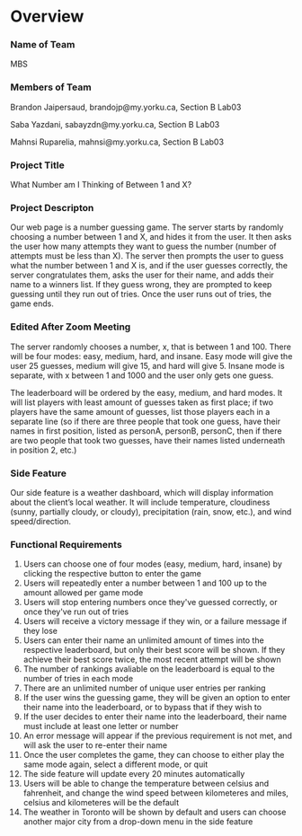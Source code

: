 # Overview

### Name of Team
<p>MBS </p>

### Members of Team
<p>Brandon Jaipersaud, brandojp@my.yorku.ca, Section B Lab03 </p>
<p>Saba Yazdani, sabayzdn@my.yorku.ca, Section B Lab03 </p>
<p>Mahnsi Ruparelia, mahnsi@my.yorku.ca, Section B Lab03 </p>

### Project Title
<p>What Number am I Thinking of Between 1 and X? </p>

### Project Descripton
<p>Our web page is a number guessing game. The server starts by randomly choosing a number between 1 and X, and hides it from the user. It then asks the user how many attempts they want to guess the number (number of attempts must be less than X). The server then prompts the user to guess what the number between 1 and X is, and if the user guesses correctly, the server congratulates them, asks the user for their name, and adds their name to a winners list. If they guess wrong, they are prompted to keep guessing until they run out of tries. Once the user runs out of tries, the game ends. </p>

### Edited After Zoom Meeting
<p>The server randomly chooses a number, x, that is between 1 and 100. There will be four modes: easy, medium, hard, and insane. Easy mode will give the user 25 guesses, medium will give 15, and hard will give 5. Insane mode is separate, with x between 1 and 1000 and the user only gets one guess.</p>
<p>The leaderboard will be ordered by the easy, medium, and hard modes. It will list players with least amount of guesses taken as first place; if two players have the same amount of guesses, list those players each in a separate line (so if there are three people that took one guess, have their names in first position, listed as personA, personB, personC, then if there are two people that took two guesses, have their names listed underneath in position 2, etc.) </p>

### Side Feature
<p> Our side feature is a weather dashboard, which will display information about the client’s local weather. It will include temperature, cloudiness (sunny, partially cloudy, or cloudy), precipitation (rain, snow, etc.), and wind speed/direction. </p>

### Functional Requirements
<ol>
<li> Users can choose one of four modes (easy, medium, hard, insane) by clicking the respective button to enter the game </li>
<li> Users will repeatedly enter a number between 1 and 100 up to the amount allowed per game mode </li>
<li> Users will stop entering numbers once they've guessed correctly, or once they've run out of tries</li>
<li> Users will receive a victory message if they win, or a failure message if they lose </li>
<li> Users can enter their name an unlimited amount of times into the respective leaderboard, but only their best score will be shown. If they achieve their best score twice, the most recent attempt will be shown </li>
<li> The number of rankings avaliable on the leaderboard is equal to the number of tries in each mode </li>
<li> There are an unlimited number of unique user entries per ranking </li>
<li> If the user wins the guessing game, they will be given an option to enter their name into the leaderboard, or to bypass that if they wish to </li>
<li> If the user decides to enter their name into the leaderboard, their name must include at least one letter or number </li>
<li> An error message will appear if the previous requirement is not met, and will ask the user to re-enter their name </li>
<li> Once the user completes the game, they can choose to either play the same mode again, select a different mode, or quit </li>
<li> The side feature will update every 20 minutes automatically </li>
<li> Users will be able to change the temperature between celsius and fahrenheit, and change the wind speed between kilometeres and miles, celsius and kilometeres will be the default</li>
<li> The weather in Toronto will be shown by default and users can choose another major city from a drop-down menu in the side feature </li>
</ol>
